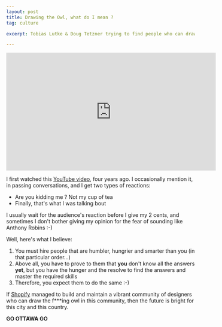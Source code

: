```yaml
---
layout: post
title: Drawing the Owl, what do I mean ?
tag: culture

excerpt: Tobias Lutke & Doug Tetzner trying to find people who can draw f...ing owl

---
```

<iframe width="560" height="315" src="https://www.youtube.com/embed/dwSe2imUyvg?ecver=1" frameborder="0" allowfullscreen></iframe>

I first watched this <a class="page__taxonomy-item"  href="https://www.youtube.com/watch?v=dwSe2imUyvg">YouTube video</a>, four years ago. I occasionally mention it, in passing conversations, and I get two types of reactions:

* Are you kidding me ? Not my cup of tea
* Finally, that's what I was talking bout

I usually wait for the audience's reaction before I give my 2 cents, and sometimes I don't bother giving my opinion for the fear of sounding like Anthony Robins :-)

Well, here's what I believe:
1. You must hire people that are humbler, hungrier and smarter than you (in that particular order...)
2. Above all, you have to prove to them that __you__ don't know all the answers __yet__, but you have the hunger and the resolve to find the answers and master the required skills
3. Therefore, you expect them to do the same :-)

If <a class="page__taxonomy-item"  href="https://www.shopify.com">Shopify</a> managed to build and maintain a vibrant community of designers who can draw the f***ing owl in this community, then the future is bright for this city and this country. 


__GO OTTAWA GO__



